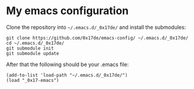 # My emacs configuration

Clone the repository into `~/.emacs.d/_0x17de/` and install the submodules:
```
git clone https://github.com/0x17de/emacs-config/ ~/.emacs.d/_0x17de/
cd ~/.emacs.d/_0x17de/
git submodule init
git submodule update
```

After that the following should be your .emacs file:

```
(add-to-list 'load-path "~/.emacs.d/_0x17de/")
(load "_0x17-emacs")
```
